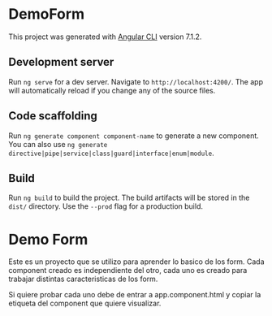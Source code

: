 # DemoForm

This project was generated with [Angular CLI](https://github.com/angular/angular-cli) version 7.1.2.

## Development server

Run `ng serve` for a dev server. Navigate to `http://localhost:4200/`. The app will automatically reload if you change any of the source files.

## Code scaffolding

Run `ng generate component component-name` to generate a new component. You can also use `ng generate directive|pipe|service|class|guard|interface|enum|module`.

## Build

Run `ng build` to build the project. The build artifacts will be stored in the `dist/` directory. Use the `--prod` flag for a production build.

# Demo Form

Este es un proyecto que se utilizo para aprender lo basico de los form. Cada component creado es independiente del otro,
cada uno es creado para trabajar distintas caracteristicas de los form.

Si quiere probar cada uno debe de entrar a app.component.html y copiar la etiqueta del component que quiere visualizar.

